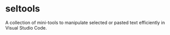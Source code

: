 # seltools
A collection of mini-tools to manipulate selected or pasted text efficiently in Visual Studio Code.
